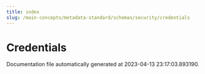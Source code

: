 ```yaml
---
title: index
slug: /main-concepts/metadata-standard/schemas/security/credentials
---
```


# Credentials

Documentation file automatically generated at 2023-04-13 23:17:03.893190.
